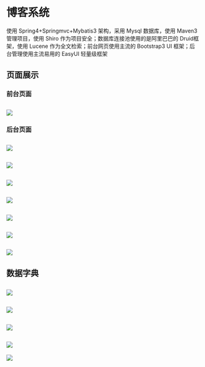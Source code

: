 # 博客系统
使用 Spring4+Springmvc+Mybatis3 架构，采用 Mysql 数据库，使用 Maven3 管理项目，使用 Shiro 作为项目安全；数据库连接池使用的是阿里巴巴的 Druid框  架，使用 Lucene 作为全文检索；前台网页使用主流的 Bootstrap3 UI 框架；后台管理使用主流易用的 EasyUI 轻量级框架<br>
## 页面展示
### 前台页面
![](https://github.com/yuanxiaobo/Blog/raw/master/picture/blog.png)
---
### 后台页面
![](https://github.com/yuanxiaobo/Blog/raw/master/picture/admin.png)
---
![](https://github.com/yuanxiaobo/Blog/raw/master/picture/admin1.png)
---
![](https://github.com/yuanxiaobo/Blog/raw/master/picture/admin22.png)
---
![](https://github.com/yuanxiaobo/Blog/raw/master/picture/admin6.png)
---
![](https://github.com/yuanxiaobo/Blog/raw/master/picture/admin4.png)
---
![](https://github.com/yuanxiaobo/Blog/raw/master/picture/admin5.png)
---
![](https://github.com/yuanxiaobo/Blog/raw/master/picture/admin6.png)
---
## 数据字典
![](https://github.com/yuanxiaobo/Blog/raw/master/picture/6.png)
---
![](https://github.com/yuanxiaobo/Blog/raw/master/picture/10.png)
---
![](https://github.com/yuanxiaobo/Blog/raw/master/picture/9.png)
---
![](https://github.com/yuanxiaobo/Blog/raw/master/picture/8.png)
---
![](https://github.com/yuanxiaobo/Blog/raw/master/picture/7.png)

